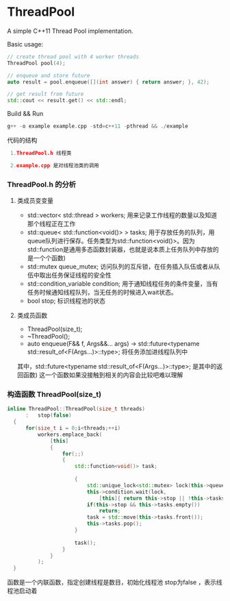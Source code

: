 ThreadPool
==========

A simple C++11 Thread Pool implementation.

Basic usage:
```c++
// create thread pool with 4 worker threads
ThreadPool pool(4);

// enqueue and store future
auto result = pool.enqueue([](int answer) { return answer; }, 42);

// get result from future
std::cout << result.get() << std::endl;

```
Build && Run
```c++
g++ -o example example.cpp -std=c++11 -pthread && ./example
```
代码的结构
```c++
 1.ThreadPool.h 线程类

 2.example.cpp 是对线程池类的调用

```
### ThreadPool.h 的分析
1. 类成员变变量
   - std::vector< std::thread > workers;  用来记录工作线程的数量以及知道那个线程正在工作
   -  std::queue< std::function<void()> > tasks; 用于存放任务的队列，用queue队列进行保存。任务类型为std::function<void()>。因为 std::function是通用多态函数封装器，也就是说本质上任务队列中存放的是一个个函数)
   - std::mutex queue_mutex;   访问队列的互斥锁，在任务插入队伍或者从队伍中取出任务保证线程的安全性
   -  std::condition_variable condition;  用于通知线程任务的条件变量，当有任务时候通知线程队列，当无任务的时候进入wait状态。
   -  bool stop; 标识线程池的状态
2. 类成员函数
    - ThreadPool(size_t);
    - ~ThreadPool();
    - auto enqueue(F&& f, Args&&... args) -> std::future<typename std::result_of<F(Args...)>::type>;
   将任务添加进线程队列中

    其中，std::future<typename std::result_of<F(Args...)>::type>; 是其中的返回函数)
    这一个函数如果没接触到相关的内容会比较吧难以理解
### 构造函数 ThreadPool(size_t)   
```c++
inline ThreadPool::ThreadPool(size_t threads)
      :   stop(false)
  {
      for(size_t i = 0;i<threads;++i)
          workers.emplace_back(
              [this]
              {
                  for(;;)
                  {
                      std::function<void()> task;
  ​
                      {
                          std::unique_lock<std::mutex> lock(this->queue_mutex);
                          this->condition.wait(lock,
                              [this]{ return this->stop || !this->tasks.empty(); });
                          if(this->stop && this->tasks.empty())
                              return;
                          task = std::move(this->tasks.front());
                          this->tasks.pop();
                      }
  ​
                      task();
                  }
              }
          );
  }

```
    
函数是一个内联函数，指定创建线程是数目，初始化线程池 stop为false ，表示线程池启动着
